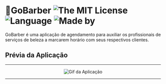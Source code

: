 # 💈GoBarber ![The MIT License](https://img.shields.io/badge/license-MIT-ligh) ![Language](https://img.shields.io/badge/language-Typescript-ligh) ![Made by](https://img.shields.io/badge/made%20by-augustorl-important)

GoBarber é uma aplicação de agendamento para auxiliar os profissionais de serviços de beleza a marcarem horário com seus respectivos clientes.

  
## Prévia da Aplicação
---

<p align="center">
  <img alt="Gif da Aplicação" src="./src/Assets/Go barber Web.gif" />
</p>

---
